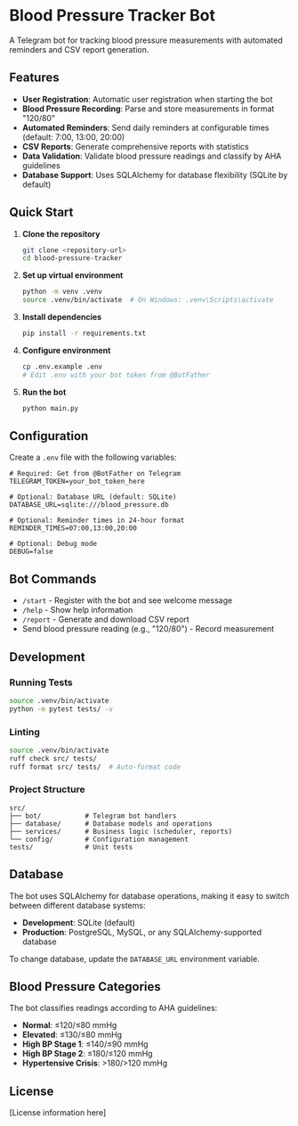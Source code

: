 # Blood Pressure Tracker Bot

A Telegram bot for tracking blood pressure measurements with automated reminders and CSV report generation.

## Features

- **User Registration**: Automatic user registration when starting the bot
- **Blood Pressure Recording**: Parse and store measurements in format "120/80"
- **Automated Reminders**: Send daily reminders at configurable times (default: 7:00, 13:00, 20:00)
- **CSV Reports**: Generate comprehensive reports with statistics
- **Data Validation**: Validate blood pressure readings and classify by AHA guidelines
- **Database Support**: Uses SQLAlchemy for database flexibility (SQLite by default)

## Quick Start

1. **Clone the repository**
   ```bash
   git clone <repository-url>
   cd blood-pressure-tracker
   ```

2. **Set up virtual environment**
   ```bash
   python -m venv .venv
   source .venv/bin/activate  # On Windows: .venv\Scripts\activate
   ```

3. **Install dependencies**
   ```bash
   pip install -r requirements.txt
   ```

4. **Configure environment**
   ```bash
   cp .env.example .env
   # Edit .env with your bot token from @BotFather
   ```

5. **Run the bot**
   ```bash
   python main.py
   ```

## Configuration

Create a `.env` file with the following variables:

```env
# Required: Get from @BotFather on Telegram
TELEGRAM_TOKEN=your_bot_token_here

# Optional: Database URL (default: SQLite)
DATABASE_URL=sqlite:///blood_pressure.db

# Optional: Reminder times in 24-hour format
REMINDER_TIMES=07:00,13:00,20:00

# Optional: Debug mode
DEBUG=false
```

## Bot Commands

- `/start` - Register with the bot and see welcome message
- `/help` - Show help information
- `/report` - Generate and download CSV report
- Send blood pressure reading (e.g., "120/80") - Record measurement

## Development

### Running Tests

```bash
source .venv/bin/activate
python -m pytest tests/ -v
```

### Linting

```bash
source .venv/bin/activate
ruff check src/ tests/
ruff format src/ tests/  # Auto-format code
```

### Project Structure

```
src/
├── bot/           # Telegram bot handlers
├── database/      # Database models and operations
├── services/      # Business logic (scheduler, reports)
└── config/        # Configuration management
tests/             # Unit tests
```

## Database

The bot uses SQLAlchemy for database operations, making it easy to switch between different database systems:

- **Development**: SQLite (default)
- **Production**: PostgreSQL, MySQL, or any SQLAlchemy-supported database

To change database, update the `DATABASE_URL` environment variable.

## Blood Pressure Categories

The bot classifies readings according to AHA guidelines:

- **Normal**: ≤120/≤80 mmHg
- **Elevated**: ≤130/≤80 mmHg
- **High BP Stage 1**: ≤140/≤90 mmHg
- **High BP Stage 2**: ≤180/≤120 mmHg
- **Hypertensive Crisis**: >180/>120 mmHg

## License

[License information here]